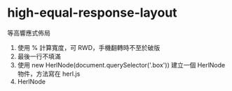 # high-equal-response-layout
等高響應式佈局

1. 使用 % 計算寬度，可 RWD，手機翻轉時不至於破版
2. 最後一行不填滿
3. 使用 new HerlNode(document.querySelector('.box')) 建立一個 HerlNode 物件，方法寫在 herl.js
4. HerlNode
